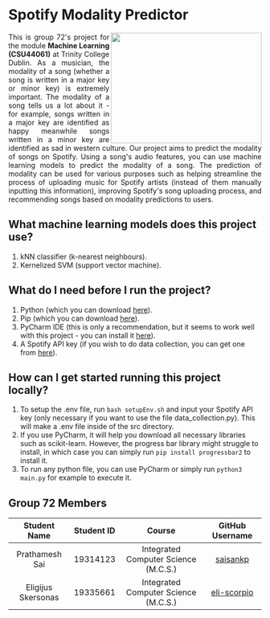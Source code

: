 # Spotify Modality Predictor

<img align="right" src="https://cdn.dribbble.com/users/411475/screenshots/13544773/media/ea8bb04d924af2ada6c128ce8d234442.jpg?compress=1&resize=1600x1200&vertical=top" width="300" height="220">
<p align=justify>
 This is group 72's project for the module <strong>Machine Learning (CSU44061)</strong> at Trinity College Dublin. As a musician, the modality of a song (whether a song is written in a major key or minor key) is extremely important. The modality of a song tells us a lot about it - for example, songs written in a major key are identified as happy meanwhile songs written in a minor key are identified as sad in western culture. Our project aims to predict the modality of songs on Spotify. Using a song's audio features, you can use machine learning models to predict the modality of a song. The prediction of modality can be used for various purposes such as helping streamline the process of uploading music for Spotify artists (instead of them manually inputting this information), improving Spotify's song uploading process, and recommending songs based on modality predictions to users.</i>
</p>

## What machine learning models does this project use?

  1. kNN classifier (k-nearest neighbours).
  2. Kernelized SVM (support vector machine).
 
  
## What do I need before I run the project?

  1. Python (which you can download [here][PythonDownload]).
  2. Pip (which you can download [here][PipDownload]).
  3. PyCharm IDE (this is only a recommendation, but it seems to work well with this project - you can install it [here][PyCharmDownload]).
  3. A Spotify API key (if you wish to do data collection, you can get one from [here][SpotifyAPIKey]).

## How can I get started running this project locally?
  1. To setup the .env file, run `bash setupEnv.sh` and input your Spotify API key (only necessary if you want to use the file data_collection.py). This will make a .env file inside of the src directory.
  2. If you use PyCharm, it will help you download all necessary libraries such as scikit-learn. However, the progress bar library might struggle to install, in which case you can simply run `pip install progressbar2` to install it.
  3. To run any python file, you can use PyCharm or simply run `python3 main.py` for example to execute it.

## Group 72 Members

|    Student Name    | Student ID |                Course                |      GitHub Username       |
|:------------------:|:----------:|:------------------------------------:|:--------------------------:|
|   Prathamesh Sai   |  19314123  | Integrated Computer Science (M.C.S.) |    [saisankp][saisankp]    |
| Eligijus Skersonas |  19335661  | Integrated Computer Science (M.C.S.) | [eli-scorpio][eli-scorpio] |


[saisankp]: https://github.com/saisankp
[eli-scorpio]: https://github.com/eli-scorpio
[PythonDownload]: https://www.python.org/downloads/
[PipDownload]: https://pypi.org/project/pip/
[PyCharmDownload]: https://www.jetbrains.com/pycharm/download/
[SpotifyAPIKey]: https://developer.spotify.com/console/
